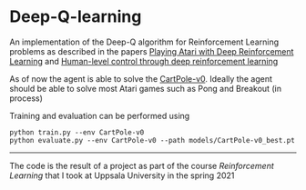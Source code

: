 # Deep-Q-learning
An implementation of the Deep-Q algorithm for Reinforcement Learning problems as described in the papers [Playing Atari with Deep Reinforcement Learning] and [Human-level control through deep reinforcement learning]

[Playing Atari with Deep Reinforcement Learning]: https://arxiv.org/abs/1312.5602
[Human-level control through deep reinforcement learning]: https://web.stanford.edu/class/psych209/Readings/MnihEtAlHassibis15NatureControlDeepRL.pdf

As of now the agent is able to solve the [CartPole-v0]. Ideally the agent should be able to solve most Atari games such as Pong and Breakout (in process)

[CartPole-v0]: https://gym.openai.com/envs/CartPole-v0/

Training and evaluation can be performed using
```
python train.py --env CartPole-v0
python evaluate.py --env CartPole-v0 --path models/CartPole-v0_best.pt
```

______________________

The code is the result of a project as part of the course  *Reinforcement Learning* that I took at Uppsala University in the spring 2021
